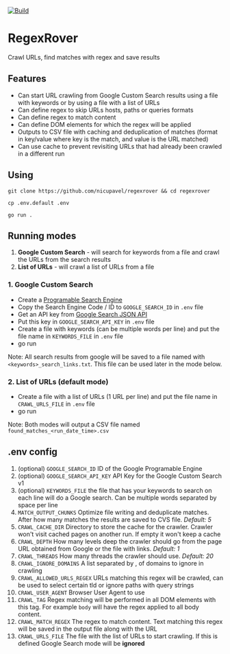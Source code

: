 [![Build](https://github.com/nicupavel/regexrover/actions/workflows/release.yml/badge.svg)](https://github.com/nicupavel/regexrover/actions/workflows/release.yml)

# RegexRover

Crawl URLs, find matches with regex and save results

## Features

- Can start URL crawling from Google Custom Search results using a file with keywords or by using a file with a list of URLs
- Can define regex to skip URLs hosts, paths or queries formats
- Can define regex to match content
- Can define DOM elements for which the regex will be applied
- Outputs to CSV file with caching and deduplication of matches (format in key/value where key is the match, and value is the URL matched)
- Can use cache to prevent revisiting URLs that had already been crawled in a different run

## Using

`git clone https://github.com/nicupavel/regexrover && cd regexrover`

`cp .env.default .env`

`go run .`

## Running modes

1. **Google Custom Search** - will search for keywords from a file and crawl the URLs from the search results
2. **List of URLs** - will crawl a list of URLs from a file

### 1. Google Custom Search

- Create a [Programable Search Engine](https://programmablesearchengine.google.com/u/1/controlpanel/create)
- Copy the Search Engine Code / ID to `GOOGLE_SEARCH_ID` in `.env` file
- Get an API key from [Google Search JSON API](https://developers.google.com/custom-search/v1/introduction)
- Put this key in `GOOGLE_SEARCH_API_KEY` in `.env` file
- Create a file with keywords (can be multiple words per line) and put the file name in `KEYWORDS_FILE` in `.env` file
- go run

Note: All search results from google will be saved to a file named with `<keywords>_search_links.txt`. This file can be used
later in the mode below.

### 2. List of URLs (default mode)
- Create a file with a list of URLs (1 URL per line) and put the file name in `CRAWL_URLS_FILE` in `.env` file
- go run

Note: Both modes will output a CSV file named `found_matches_<run_date_time>.csv`

## .env config

1. (optional) `GOOGLE_SEARCH_ID` ID of the Google Programable Engine 
2. (optional) `GOOGLE_SEARCH_API_KEY` API Key for the Google Custom Search v1 
3. (optional) `KEYWORDS_FILE` the file that has your keywords to search on each line will do a Google search. Can be multiple words separated by space per line
4. `MATCH_OUTPUT_CHUNKS` Optimize file writing and deduplicate matches. After how many matches the results are saved to CVS file. *Default: 5*
5. `CRAWL_CACHE_DIR` Directory to store the cache for the crawler. Crawler won't visit cached pages on another run. If empty it won't keep a cache
6. `CRAWL_DEPTH` How many levels deep the crawler should go from the page URL obtained from Google or the file with links. *Default: 1*
7. `CRAWL_THREADS` How many threads the crawler should use. *Default: 20*
8. `CRAWL_IGNORE_DOMAINS` A list separated by , of domains to ignore in crawling
9. `CRAWL_ALLOWED_URLS_REGEX` URLs matching this regex will be crawled, can be used to select certain tld or ignore paths with query strings
10. `CRAWL_USER_AGENT` Browser User Agent to use
11. `CRAWL_TAG` Regex matching will be performed in all DOM elements with this tag. For example `body` will have the regex applied to all body content.
12. `CRAWL_MATCH_REGEX` The regex to match content. Text matching this regex will be saved in the output file along with the URL
13. `CRAWL_URLS_FILE` The file with the list of URLs to start crawling. If this is defined Google Search mode will be **ignored**



